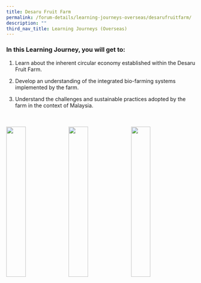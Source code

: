 ```yaml
---
title: Desaru Fruit Farm
permalink: /forum-details/learning-journeys-overseas/desarufruitfarm/
description: ""
third_nav_title: Learning Journeys (Overseas)
---
```

### In this Learning Journey, you will get to:<br>

1. Learn about the inherent circular economy established within the Desaru Fruit Farm.&nbsp;

1. Develop an understanding of the integrated bio-farming systems implemented by the farm.

1. Understand the challenges and sustainable practices adopted by the farm in the context of Malaysia.
<br>
<br>
<img style="float: left; width: 32%; margin-right: 1%; margin-bottom: 0.5em;" src="https://hosting.photobucket.com/images/i/tracyng81/Mock_LJ_Image.png?width=320&amp;height=320&amp;fit=bounds"><img style="float: left; width: 32%; margin-right: 1%; margin-bottom: 0.5em;" src="https://hosting.photobucket.com/images/i/tracyng81/Mock_LJ_Image.png?width=320&amp;height=320&amp;fit=bounds">
<img style="float: left; width: 32%; margin-right: 1%; margin-bottom: 0.5em;" src="https://hosting.photobucket.com/images/i/tracyng81/Mock_LJ_Image.png?width=320&amp;height=320&amp;fit=bounds">